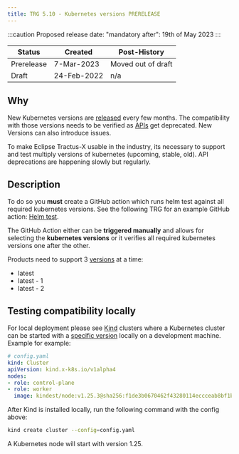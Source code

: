 ```yaml
---
title: TRG 5.10 - Kubernetes versions PRERELEASE
---
```


:::caution
Proposed release date: "mandatory after": 19th of May 2023
:::

| Status     | Created     | Post-History       |
|------------|-------------|--------------------|
| Prerelease | 7-Mar-2023  | Moved out of draft |
| Draft      | 24-Feb-2022 | n/a                |

## Why

New Kubernetes versions are [released](https://kubernetes.io/releases/) every few months. The compatibility with those versions needs to be verified as [APIs](https://kubernetes.io/docs/concepts/overview/kubernetes-api/) get deprecated. New Versions can also introduce issues.

To make Eclipse Tractus-X usable in the industry, its necessary to support and test multiply versions of kubernetes (upcoming, stable, old). API deprecations are happening slowly but regularly.

## Description

To do so you **must** create a GitHub action which runs helm test against all required kubernetes versions. See the following TRG for an example GitHub action: [Helm test](trg-5-09.md).

The GitHub Action either can be **triggered manually** and allows for selecting the **kubernetes versions** or it verifies all required kubernetes versions one after the other.

Products need to support 3 [versions](https://kubernetes.io/releases/) at a time:

- latest
- latest - 1
- latest - 2

## Testing compatibility locally

For local deployment please see [Kind](https://kind.sigs.k8s.io/) clusters where a Kubernetes cluster can be started with a [specific version](https://kind.sigs.k8s.io/docs/user/configuration/#kubernetes-version) locally on a development machine. Example for example:

```yaml
# config.yaml
kind: Cluster
apiVersion: kind.x-k8s.io/v1alpha4
nodes:
- role: control-plane
- role: worker
  image: kindest/node:v1.25.3@sha256:f1de3b0670462f43280114eccceab8bf1b9576d2afe0582f8f74529da6fd0365
```

After Kind is installed locally, run the following command with the config above:

```sh
kind create cluster --config=config.yaml
```

A Kubernetes node will start with version 1.25.
